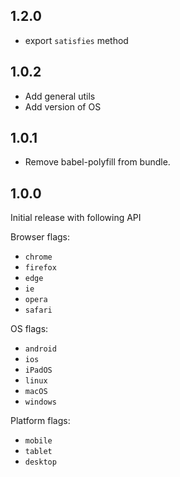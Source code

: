 ## 1.2.0

- export `satisfies` method

## 1.0.2

- Add general utils
- Add version of OS

## 1.0.1

- Remove babel-polyfill from bundle.

## 1.0.0

Initial release with following API

Browser flags:
- `chrome`
- `firefox`
- `edge`
- `ie`
- `opera`
- `safari`

OS flags:
- `android`
- `ios`
- `iPadOS`
- `linux`
- `macOS`
- `windows`

Platform flags:
- `mobile`
- `tablet`
- `desktop`
